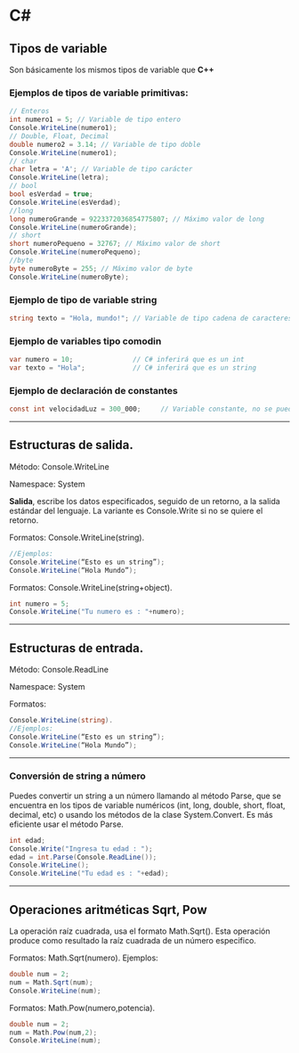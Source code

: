 # C# 

## Tipos de variable
Son básicamente los mismos tipos de variable que **C++**

### Ejemplos de tipos de variable primitivas:
```C#
// Enteros
int numero1 = 5; // Variable de tipo entero
Console.WriteLine(numero1); 
// Double, Float, Decimal
double numero2 = 3.14; // Variable de tipo doble
Console.WriteLine(numero1);
// char
char letra = 'A'; // Variable de tipo carácter
Console.WriteLine(letra);
// bool
bool esVerdad = true;
Console.WriteLine(esVerdad);
//long
long numeroGrande = 9223372036854775807; // Máximo valor de long
Console.WriteLine(numeroGrande);
// short
short numeroPequeno = 32767; // Máximo valor de short
Console.WriteLine(numeroPequeno);
//byte
byte numeroByte = 255; // Máximo valor de byte
Console.WriteLine(numeroByte);

```

### Ejemplo de tipo de variable string
```C#
string texto = "Hola, mundo!"; // Variable de tipo cadena de caracteres
```
### Ejemplo de variables tipo comodin
```C#
var numero = 10;               // C# inferirá que es un int
var texto = "Hola";            // C# inferirá que es un string
```


### Ejemplo de declaración de constantes
```C#
const int velocidadLuz = 300_000;     // Variable constante, no se puede cambiar
```
___

## Estructuras de salida.

Método: Console.WriteLine

Namespace: System

**Salida**, escribe los datos especificados, seguido de un retorno, a la salida estándar del lenguaje. La variante es Console.Write si no se quiere el retorno.

Formatos: Console.WriteLine(string). 
```C#
//Ejemplos:
Console.WriteLine(“Esto es un string”);
Console.WriteLine(“Hola Mundo”);
```

Formatos: Console.WriteLine(string+object). 
```C#
int numero = 5;
Console.WriteLine("Tu numero es : "+numero);
```
___

## Estructuras de entrada.

Método: Console.ReadLine

Namespace: System

Formatos:
```C#
Console.WriteLine(string). 
//Ejemplos:
Console.WriteLine(“Esto es un string”);
Console.WriteLine(“Hola Mundo”);
```
___

### Conversión de string a número

Puedes convertir un string a un número llamando al método Parse, que se encuentra en los tipos de variable numéricos (int, long, double, short, float, decimal, etc) o usando los métodos de la clase System.Convert. Es más eficiente usar el método Parse.

```C#
int edad;
Console.Write("Ingresa tu edad : ");
edad = int.Parse(Console.ReadLine());
Console.WriteLine();
Console.WriteLine("Tu edad es : "+edad);
```

___

## Operaciones aritméticas Sqrt, Pow

La operación raíz cuadrada, usa el formato Math.Sqrt(). Esta operación produce como resultado la raíz cuadrada de un número especifico.

Formatos:
Math.Sqrt(numero).
Ejemplos:
```C#
double num = 2;
num = Math.Sqrt(num);
Console.WriteLine(num);
```
Formatos:
Math.Pow(numero,potencia).
```C#
double num = 2;
num = Math.Pow(num,2);
Console.WriteLine(num);
```






